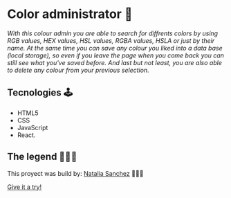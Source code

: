 # Color administrator 🎨
*With this colour admin you are able to search for diffrents colors by using RGB values, HEX values, HSL values, RGBA values, HSLA or just by their name. At the same time you can save any colour you liked into a data base (local storage), so even if you leave the page when you come back you can still see what you've saved before. And last but not least, you are also able to delete any colour from your previous selection.* 

## Tecnologies 🕹️

- HTML5
- CSS
- JavaScript
- React.


## The legend 👩🏻‍💻

This proyect was build by: [Natalia Sanchez](https://www.linkedin.com/in/natisanchezmkt/) 👩🏻‍💻



[Give it a try!](https://color-admin.netlify.app)
